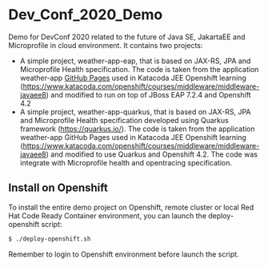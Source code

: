 # Dev_Conf_2020_Demo
Demo for DevConf 2020 related to the future of Java SE, JakartaEE and Microprofile in cloud environment.
It contains two projects:
- A simple project, weather-app-eap, that is based on JAX-RS, JPA and Microprofile Health specification. The code is taken from the application weather-app [GitHub Pages](https://github.com/tqvarnst/weather-app) used in Katacoda JEE Openshift learning (https://www.katacoda.com/openshift/courses/middleware/middleware-javaee8) and modified to run on top of JBoss EAP 7.2.4 and Openshift 4.2
- A simple project, weather-app-quarkus, that is based on JAX-RS, JPA and Microprofile Health specification developed using Quarkus framework (https://quarkus.io/). The code is taken from the application weather-app GitHub Pages used in Katacoda JEE Openshift learning (https://www.katacoda.com/openshift/courses/middleware/middleware-javaee8) and modified to use Quarkus and Openshift 4.2. The code was
integrate with Microprofile health and opentracing specification.

## Install on Openshift
To install the entire demo project on Openshift, remote cluster or local Red Hat Code Ready Container environment, you can launch the deploy-openshift script:

```sh
$ ./deploy-openshift.sh
```

Remember to login to Openshift environment before launch the script.